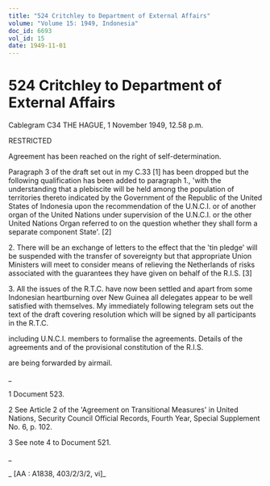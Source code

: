 ```yaml
---
title: "524 Critchley to Department of External Affairs"
volume: "Volume 15: 1949, Indonesia"
doc_id: 6693
vol_id: 15
date: 1949-11-01
---
```


# 524 Critchley to Department of External Affairs

Cablegram C34 THE HAGUE, 1 November 1949, 12.58 p.m.

RESTRICTED

Agreement has been reached on the right of self-determination.

Paragraph 3 of the draft set out in my C.33 [1] has been dropped but the following qualification has been added to paragraph 1., 'with the understanding that a plebiscite will be held among the population of territories thereto indicated by the Government of the Republic of the United States of Indonesia upon the recommendation of the U.N.C.I. or of another organ of the United Nations under supervision of the U.N.C.I. or the other United Nations Organ referred to on the question whether they shall form a separate component State'. [2]

2\. There will be an exchange of letters to the effect that the 'tin pledge' will be suspended with the transfer of sovereignty but that appropriate Union Ministers will meet to consider means of relieving the Netherlands of risks associated with the guarantees they have given on behalf of the R.I.S. [3]

3\. All the issues of the R.T.C. have now been settled and apart from some Indonesian heartburning over New Guinea all delegates appear to be well satisfied with themselves. My immediately following telegram sets out the text of the draft covering resolution which will be signed by all participants in the R.T.C.

including U.N.C.I. members to formalise the agreements. Details of the agreements and of the provisional constitution of the R.I.S.

are being forwarded by airmail.

_

1 Document 523.

2 See Article 2 of the 'Agreement on Transitional Measures' in United Nations, Security Council Official Records, Fourth Year, Special Supplement No. 6, p. 102.

3 See note 4 to Document 521.

_

_ [AA : A1838, 403/2/3/2, vi]_
